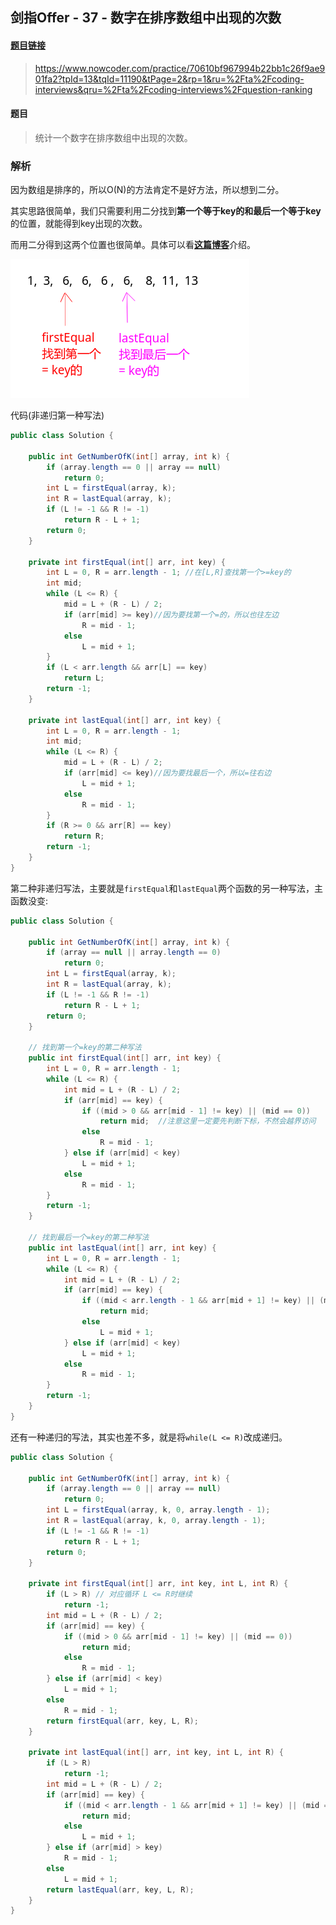 ## 剑指Offer - 37 - 数字在排序数组中出现的次数

#### [题目链接](https://www.nowcoder.com/practice/70610bf967994b22bb1c26f9ae901fa2?tpId=13&tqId=11190&tPage=2&rp=1&ru=%2Fta%2Fcoding-interviews&qru=%2Fta%2Fcoding-interviews%2Fquestion-ranking)

> https://www.nowcoder.com/practice/70610bf967994b22bb1c26f9ae901fa2?tpId=13&tqId=11190&tPage=2&rp=1&ru=%2Fta%2Fcoding-interviews&qru=%2Fta%2Fcoding-interviews%2Fquestion-ranking

#### 题目

> 统计一个数字在排序数组中出现的次数。

### 解析

因为数组是排序的，所以O(N)的方法肯定不是好方法，所以想到二分。

其实思路很简单，我们只需要利用二分找到**第一个等于key的和最后一个等于key**的位置，就能得到key出现的次数。

而用二分得到这两个位置也很简单。具体可以看[**这篇博客**](https://github.com/ZXZxin/ZXNotes/blob/master/%E6%95%B0%E6%8D%AE%E7%BB%93%E6%9E%84%E7%AE%97%E6%B3%95/Algorithm/BinarySearch/%E4%BA%8C%E5%88%86%E6%9F%A5%E6%89%BE%E7%9A%84%E6%80%BB%E7%BB%93(6%E7%A7%8D%E5%8F%98%E5%BD%A2).md)介绍。

![](images/37_s.png)

代码(非递归第一种写法)

```java
public class Solution {

    public int GetNumberOfK(int[] array, int k) {
        if (array.length == 0 || array == null)
            return 0;
        int L = firstEqual(array, k);
        int R = lastEqual(array, k);
        if (L != -1 && R != -1)
            return R - L + 1;
        return 0;
    }

    private int firstEqual(int[] arr, int key) {
        int L = 0, R = arr.length - 1; //在[L,R]查找第一个>=key的
        int mid;
        while (L <= R) {
            mid = L + (R - L) / 2;
            if (arr[mid] >= key)//因为要找第一个=的，所以也往左边
                R = mid - 1;
            else
                L = mid + 1;
        }
        if (L < arr.length && arr[L] == key)
            return L;
        return -1;
    }

    private int lastEqual(int[] arr, int key) {
        int L = 0, R = arr.length - 1;
        int mid;
        while (L <= R) {
            mid = L + (R - L) / 2;
            if (arr[mid] <= key)//因为要找最后一个，所以=往右边
                L = mid + 1;
            else
                R = mid - 1;
        }
        if (R >= 0 && arr[R] == key)
            return R;
        return -1;
    }
}
```

第二种非递归写法，主要就是`firstEqual`和`lastEqual`两个函数的另一种写法，主函数没变:

```java
public class Solution {

    public int GetNumberOfK(int[] array, int k) {
        if (array == null || array.length == 0)
            return 0;
        int L = firstEqual(array, k);
        int R = lastEqual(array, k);
        if (L != -1 && R != -1)
            return R - L + 1;
        return 0;
    }

    // 找到第一个=key的第二种写法
    public int firstEqual(int[] arr, int key) {
        int L = 0, R = arr.length - 1;
        while (L <= R) {
            int mid = L + (R - L) / 2;
            if (arr[mid] == key) {
                if ((mid > 0 && arr[mid - 1] != key) || (mid == 0))
                    return mid;  //注意这里一定要先判断下标，不然会越界访问
                else
                    R = mid - 1;
            } else if (arr[mid] < key)
                L = mid + 1;
            else
                R = mid - 1;
        }
        return -1;
    }

    // 找到最后一个=key的第二种写法
    public int lastEqual(int[] arr, int key) {
        int L = 0, R = arr.length - 1;
        while (L <= R) {
            int mid = L + (R - L) / 2;
            if (arr[mid] == key) {
                if ((mid < arr.length - 1 && arr[mid + 1] != key) || (mid == arr.length - 1))
                    return mid;
                else
                    L = mid + 1;
            } else if (arr[mid] < key)
                L = mid + 1;
            else
                R = mid - 1;
        }
        return -1;
    }
}
```

还有一种递归的写法，其实也差不多，就是将`while(L <= R)`改成递归。

```java
public class Solution {

    public int GetNumberOfK(int[] array, int k) {
        if (array.length == 0 || array == null)
            return 0;
        int L = firstEqual(array, k, 0, array.length - 1);
        int R = lastEqual(array, k, 0, array.length - 1);
        if (L != -1 && R != -1)
            return R - L + 1;
        return 0;
    }

    private int firstEqual(int[] arr, int key, int L, int R) {
        if (L > R) // 对应循环 L <= R时继续
            return -1;
        int mid = L + (R - L) / 2;
        if (arr[mid] == key) {
            if ((mid > 0 && arr[mid - 1] != key) || (mid == 0))
                return mid;
            else
                R = mid - 1;
        } else if (arr[mid] < key)
            L = mid + 1;
        else
            R = mid - 1;
        return firstEqual(arr, key, L, R);
    }

    private int lastEqual(int[] arr, int key, int L, int R) {
        if (L > R)
            return -1;
        int mid = L + (R - L) / 2;
        if (arr[mid] == key) {
            if ((mid < arr.length - 1 && arr[mid + 1] != key) || (mid == arr.length - 1))
                return mid;
            else
                L = mid + 1;
        } else if (arr[mid] > key)
            R = mid - 1;
        else
            L = mid + 1;
        return lastEqual(arr, key, L, R);
    }
}
```

